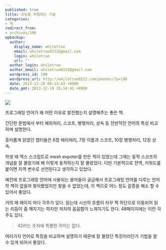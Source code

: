 ```yaml
---
published: true
title: 코딩을 지탱하는 기술
categories:
- 책
redirect_from:
- archives/190
wpbackup:
  author:
    display_name: whiletrue
    email: whiletrue0222@gmail.com
    login: whiletrue
    url: ''
  author_login: whiletrue
  author_email: whiletrue0222@gmail.com
  wordpress_id: 190
  wordpress_url: http://whiletrue0222.com/pnotes/?p=190
  date: 2013-12-20 00:14:43 +0900
  date_gmt: 2013-12-19 15:14:43 +0900
---
```


![](https://lh5.googleusercontent.com/-UOKfJCfkSiQ/UrMCmwsGgoI/AAAAAAAAFPA/ie1ZmwaDt1A/s400/%25EC%25BD%2594%25EB%2594%25A9%25EC%259D%2584%25EC%25A7%2580%25ED%2583%25B1%25ED%2595%2598%25EB%258A%2594%25EA%25B8%25B0%25EC%2588%25A0.jpg)

프로그래밍 언어가 왜 어떤 이유로 발전했는지 설명해주는 좋은 책.

간단한 문법에서 부터 예외처리, 스코프, 병행처리, 상속 등 전반적인 언어의 특성 비교하며 설명한다.

흥미롭게 읽었던 챕터들은 6장 에러처리, 7장 이름과 스코프, 10장 병행처리, 12장 상속.

학생 때 맥스 스크립트로 mesh expoter를 만든 적이 있었는데 그때는 동적 스코프의 개념을 잘 몰랐기에 왜 이렇게 동작하는지 잘
몰랐었다. 다만 기본적으로 전역, 키워드를 붙이면 지역 변수로 선언된다고 생각하고 있었다.

예전에 프로그래밍 언어에 사용되는 용어들이 궁금해서 프로그래밍 언어를 다루는 언어학 책이 없을까 찾아봤었지만 찾을 수 없었는데, 이 책으로
어느 정도 갈증을 해소 할 수 있어서 좋았다.

거의 매 페이지 마다 각주가 있다. 읽는데 시선의 흐름이 자꾸 책 하단으로 이동되어 읽는 리듬이 좀 깨지기는 하지만 저자의 꼼꼼함이
느껴지기도 한다.
48페이지에는 이런 각주도 있다.

> 42라는 숫자에 특별한 의미는 없다.

여러가지 언어로 특징을 비교하며 설명하기 때문에 잘 몰랐던 특징이라던가 기법을 알 수 있게 되어서 좋았다.
